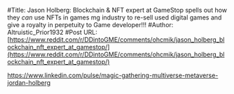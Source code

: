 #Title: Jason Holberg: Blockchain & NFT expert at GameStop spells out how they *can* use NFTs in games mg industry to re-sell used digital games and give a royalty in perpetuity to Game developer!!!
#Author: Altruistic_Prior1932
#Post URL: [https://www.reddit.com/r/DDintoGME/comments/ohcmik/jason_holberg_blockchain_nft_expert_at_gamestop/](https://www.reddit.com/r/DDintoGME/comments/ohcmik/jason_holberg_blockchain_nft_expert_at_gamestop/)


https://www.linkedin.com/pulse/magic-gathering-multiverse-metaverse-jordan-holberg